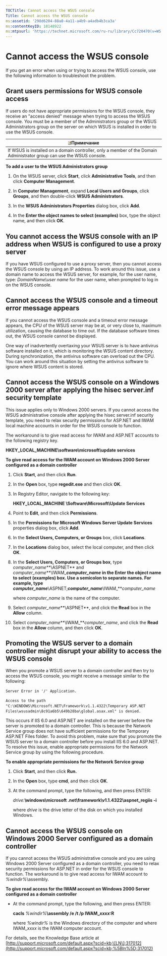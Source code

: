 ```yaml
---
TOCTitle: Cannot access the WSUS console
Title: Cannot access the WSUS console
ms:assetid: '298d6204-88a0-4a11-a4b9-a4adb4b3ca3a'
ms:contentKeyID: 18148922
ms:mtpsurl: 'https://technet.microsoft.com/ru-ru/library/Cc720470(v=WS.10)'
---
```


Cannot access the WSUS console
==============================

If you get an error when using or trying to access the WSUS console, use the following information to troubleshoot the problem.

Grant users permissions for WSUS console access
-----------------------------------------------

If users do not have appropriate permissions for the WSUS console, they receive an "access denied" message when trying to access the WSUS console. You must be a member of the Administrators group or the WSUS Administrators group on the server on which WSUS is installed in order to use the WSUS console.

| ![](/security-updates/images/Cc720470.note(WS.10).gif)Примечание                                            |
|------------------------------------------------------------------------------------------------------------------------|
| If WSUS is installed on a domain controller, only a member of the Domain Administrator group can use the WSUS console. |

**To add a user to the WSUS Administrators group**
1.  On the WSUS server, click **Start**, click **Administrative Tools**, and then click **Computer Management**.

2.  In **Computer Management**, expand **Local Users and Groups**, click **Groups**, and then double-click **WSUS Administrators**.

3.  In the **WSUS Administrators Properties** dialog box, click **Add**.

4.  In the **Enter the object names to select (examples)** box, type the object name, and then click **OK**.

You cannot access the WSUS console with an IP address when WSUS is configured to use a proxy server
---------------------------------------------------------------------------------------------------

If you have WSUS configured to use a proxy server, then you cannot access the WSUS console by using an IP address. To work around this issue, use a domain name to access the WSUS server, for example, for the user name, type: *DomainName\\user name* for the user name, when prompted to log in on the WSUS console.

Cannot access the WSUS console and a timeout error message appears
------------------------------------------------------------------

If you cannot access the WSUS console and a timeout error message appears, the CPU of the WSUS server may be at, or very close to, maximum utilization, causing the database to time out. If the database software times out, the WSUS console cannot be displayed.

One way of inadvertently overtaxing your WSUS server is to have antivirus software installed on it, which is monitoring the WSUS content directory. During synchronization, the antivirus software can overload out the CPU. You can work around this situation by setting the antivirus software to ignore where WSUS content is stored.

Cannot access the WSUS console on a Windows 2000 server after applying the hisec server.inf security template
-------------------------------------------------------------------------------------------------------------

This issue applies only to Windows 2000 servers. If you cannot access the WSUS administrative console after applying the hisec server.inf security template, you need to relax security permissions for ASP.NET and IWAM local machine accounts in order for the WSUS console to function.

The workaround is to give read access for IWAM and ASP.NET accounts to the following registry key.

**HKEY\_LOCAL\_MACHINE\\software\\microsoft\\update services**

**To give read access for the IWAM account on Windows 2000 Server configured as a domain controller**
1.  Click **Start**, and then click **Run**.

2.  In the **Open** box, type **regedit.exe** and then click **OK**.

3.  In Registry Editor, navigate to the following key:

    **HKEY\_LOCAL\_MACHINE \\Software\\Microsoft\\Update Services**

4.  Point to **Edit**, and then click **Permissions**.

5.  In the **Permissions for Microsoft Windows Server Update Services** properties dialog box, click **Add**.

6.  In the **Select Users, Computers, or Groups** box, click **Locations**.

7.  In the **Locations** dialog box, select the local computer, and then click **OK**.

8.  In the **Select Users, Computers, or Groups box**, type *computer\_name***\\ASPNET** and *computer\_name***\\IWAM\_***computer\_name* in the **Enter the object name to select (examples)** box. Use a semicolon to separate names. For example, type *computer\_name***\\ASPNET;***computer\_name***\\IWAM\_***computer\_name*

    where *computer\_name* is the name of the computer.

9.  Select *computer\_name***\\ASPNET**, and click the **Read** box in the **Allow** column.

10. Select *computer\_name***\\IWAM\_***computer\_name*, and click the **Read** box in the **Allow** column, and then click **OK**.

Promoting the WSUS server to a domain controller might disrupt your ability to access the WSUS console
------------------------------------------------------------------------------------------------------

When you promote a WSUS server to a domain controller and then try to access the WSUS console, you might receive a message similar to the following:

`Server Error in '/' Application. `

`Access to the path "C:\WINDOWS\Microsoft.NET\Framework\v1.1.4322\Temporary ASP.NET Files\wsusadmin\8c91a6b5\649b28ba\global.asax.xml" is denied. `

This occurs if IIS 6.0 and ASP.NET are installed on the server before the server is promoted to a domain controller. This is because the Network Service group does not have sufficient permissions for the Temporary ASP.NET Files folder. To avoid this problem, make sure that you promote the WSUS server to a domain controller before you install IIS 6.0 and ASP.NET. To resolve this issue, enable appropriate permissions for the Network Service group by using the following procedure.

**To enable appropriate permissions for the Network Service group**
1.  Click **Start**, and then click **Run.**

2.  In the **Open** box, type **cmd**, and then click **OK**.

3.  At the command prompt, type the following, and then press ENTER:

    *drive:***\\windows\\microsoft .net\\framework\\v1.1.4322\\aspnet\_regiis -i**

    where *drive* is the drive letter of the disk on which you installed Windows.

Cannot access the WSUS console on Windows 2000 Server configured as a domain controller
---------------------------------------------------------------------------------------

If you cannot access the WSUS administrative console and you are using Windows 2000 Server configured as a domain controller, you need to relax security permissions for ASP.NET in order for the WSUS console to function. The workaround is to give read access for IWAM account to *%windir%*\\assembly.

**To give read access for the IWAM account on Windows 2000 Server configured as a domain controller**
-   At the command prompt, type the following, and then press ENTER:

    **cacls** *%windir%***\\assembly /e /t /p IWAM\_***xxxx***:R**

    where *%windir%* is the Windows directory of the computer and where IWAM\_*xxxx* is the IWAM computer account.

For details, see the Knowledge Base article at [http://support.microsoft.com/default.aspx?scid=kb;\[LN\];317012](http://support.microsoft.com/default.aspx?scid=kb;%5Bln%5D;317012)
